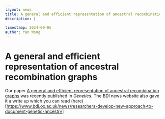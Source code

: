 ```yaml
---
layout: news
title: A general and efficient representation of ancestral recombination graphs 
description: |
  
timestamp: 2024-09-06
author: Yan Wong
---
```


# A general and efficient representation of ancestral recombination graphs

Our paper [A general and efficient representation of ancestral recombination graphs](https://academic.oup.com/genetics/article/228/1/iyae100/7714980) 
was recently published in _Genetics_. The BDI news website also gave it a write up which you can read (here)[https://www.bdi.ox.ac.uk/news/researchers-develop-new-approach-to-document-genetic-ancestry]
